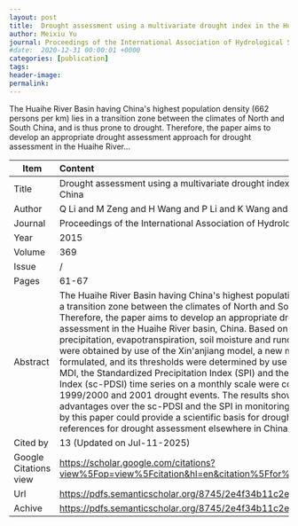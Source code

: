 ```yaml
---
layout: post
title:  Drought assessment using a multivariate drought index in the Huaihe River basin of Eastern China
author: Meixiu Yu
journal: Proceedings of the International Association of Hydrological Sciences
#date:  2020-12-31 00:00:01 +0000
categories: [publication]
tags: 
header-image: 
permalink: 
---
```

The Huaihe River Basin having China's highest population density (662 persons per km) lies in a transition zone between the climates of North and South China, and is thus prone to drought. Therefore, the paper aims to develop an appropriate drought assessment approach for drought assessment in the Huaihe River...
<!--the above is the excerpt-->
<!--more-->
<!--the following is the text-->


| Item           | Content    	|
| ---------------|:-------------|
| Title          | Drought assessment using a multivariate drought index in the Huaihe River basin of Eastern China     	|
| Author         | Q Li and M Zeng and H Wang and P Li and K Wang and M Yu    	|
| Journal        | Proceedings of the International Association of Hydrological Sciences   	|
| Year           | 2015  		|
| Volume         | 369	   	|
| Issue          | /	   	|
| Pages          | 61-67	   	|
| Abstract       | The Huaihe River Basin having China's highest population density (662 persons per km) lies in a transition zone between the climates of North and South China, and is thus prone to drought. Therefore, the paper aims to develop an appropriate drought assessment approach for drought assessment in the Huaihe River basin, China. Based on the Principal Component Analysis of precipitation, evapotranspiration, soil moisture and runoff, the three latter variables of which were obtained by use of the Xin'anjiang model, a new multivariate drought index (MDI) was formulated, and its thresholds were determined by use of cumulative distribution function. The MDI, the Standardized Precipitation Index (SPI) and the self-calibrating Palmer Drought Severity Index (sc-PDSI) time series on a monthly scale were computed and compared during 1988, 1999/2000 and 2001 drought events. The results show that the MDI exhibited certain advantages over the sc-PDSI and the SPI in monitoring drought evolution. The MDI formulated by this paper could provide a scientific basis for drought mitigation and management, and references for drought assessment elsewhere in China.	|
| Cited by		 | 13 (Updated on Jul-11-2025)   	|
| Google Citations view | <https://scholar.google.com/citations?view%5Fop=view%5Fcitation&hl=en&citation%5Ffor%5Fview=ly9d4IgAAAAJ:zYLM7Y9cAGgC>		|
| Url  			 | <https://pdfs.semanticscholar.org/8745/2e4f34b11c2ef34a7fe0f6dd070735168651.pdf>		|
| Achive 	     | <https://pdfs.semanticscholar.org/8745/2e4f34b11c2ef34a7fe0f6dd070735168651.pdf>	|

